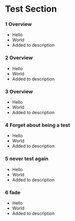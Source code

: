 # Test Section

### 1 Overview ###

+ Hello
+ World
+ Added to description

### 2 Overview ###

+ Hello
+ World
+ Added to description

### 3 Overview ###

+ Hello
+ World
+ Added to description

### 4 Forget about being a test ###

+ Hello
+ World
+ Added to description

### 5 never test again ###

+ Hello
+ World
+ Added to description

### 6 fade ###

+ Hello
+ World
+ Added to description
